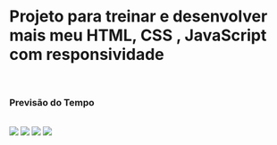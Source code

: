 <h1>Projeto para treinar e desenvolver mais meu HTML, CSS , JavaScript com responsividade</h1>
<br>
<h3>Previsão do Tempo</h3>

<br>
<img src="https://img.shields.io/badge/HTML-239120?style=for-the-badge&logo=html5&logoColor=white">
<img src="https://img.shields.io/badge/CSS-239120?&style=for-the-badge&logo=css3&logoColor=white">
<img src="https://img.shields.io/badge/JAVASCRIPT-239120?&style=for-the-badge&logo=JAVASCRIPT3&logoColor=white">

<img src="https://github.com/Gustavomacedo92/previs-o-do-tempo/blob/master/img/desktop.png?raw=true">
<img src="">

